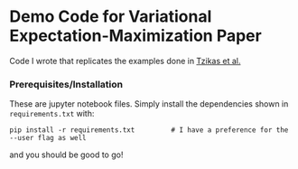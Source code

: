 # Demo Code for Variational Expectation-Maximization Paper

Code I wrote that replicates the examples done in [Tzikas et al.](https://ieeexplore.ieee.org/abstract/document/4644060)

### Prerequisites/Installation

These are jupyter notebook files. Simply install the dependencies shown in `requirements.txt` with:

```
pip install -r requirements.txt         # I have a preference for the --user flag as well
```

and you should be good to go!